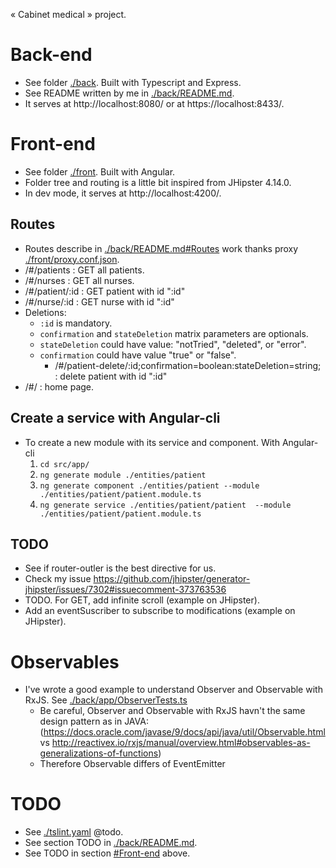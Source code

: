 « Cabinet medical » project.
# Back-end
* See folder [./back](./back). Built with Typescript and Express.
* See README written by me in [./back/README.md](./back/README.md).
* It serves at http://localhost:8080/ or at https://localhost:8433/.

# Front-end
* See folder [./front](./front). Built with Angular.
* Folder tree and routing is a little bit inspired from JHipster 4.14.0.
* In dev mode, it serves at http://localhost:4200/.

## Routes
* Routes describe in [./back/README.md#Routes](./back/README.md#Routes) work thanks proxy [./front/proxy.conf.json](./front/proxy.conf.json).
* /#/patients : GET all patients.
* /#/nurses : GET all nurses.
* /#/patient/:id : GET patient with id ":id"
* /#/nurse/:id : GET nurse with id ":id"
* Deletions:
    * `:id` is mandatory.
    * `confirmation` and `stateDeletion` matrix parameters are optionals.
    * `stateDeletion` could have value: "notTried", "deleted", or "error".
    * `confirmation` could have value "true" or "false".
        * /#/patient-delete/:id;confirmation=boolean:stateDeletion=string; : delete patient with id ":id"
* /#/ : home page.

## Create a service with Angular-cli
* To create a new module with its service and component. With Angular-cli
    1. `cd src/app/`
    2. `ng generate module ./entities/patient`
    3. `ng generate component ./entities/patient --module ./entities/patient/patient.module.ts`
    4. `ng generate service ./entities/patient/patient  --module ./entities/patient/patient.module.ts`

## TODO
* See if router-outler is the best directive for us.
* Check my issue https://github.com/jhipster/generator-jhipster/issues/7302#issuecomment-373763536
* TODO. For GET, add infinite scroll (example on JHipster).
* Add an eventSuscriber to subscribe to modifications (example on JHipster).

# Observables
* I've wrote a good example to understand Observer and Observable with RxJS.
    See [./back/app/ObserverTests.ts](./back/app/ObserverTests.ts)
    * Be careful, Observer and Observable with RxJS havn't the same design
        pattern as in JAVA:
        (https://docs.oracle.com/javase/9/docs/api/java/util/Observable.html vs
        http://reactivex.io/rxjs/manual/overview.html#observables-as-generalizations-of-functions)
    * Therefore Observable differs of EventEmitter

# TODO
* See [./tslint.yaml](./tslint.yaml) @todo.
* See section TODO in [./back/README.md](./back/README.md).
* See TODO in section [#Front-end](#Front-end) above.
